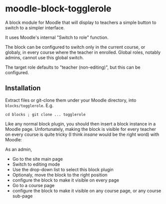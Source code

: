 moodle-block-togglerole
=======================

A block module for Moodle that will display to teachers
a simple button to switch to a simpler interface.

It uses Moodle's internal "Switch to role" function.

The block can be configured to switch only in the current course,
or globaly, in every course where the teacher in enrolled.
Global roles, notably admins, cannot use this global switch.

The target role defaults to "teacher (non-editing)",
but this can be configured.


## Installation

Extract files or git-clone them under your Moodle directory,
into `blocks/togglerole`. E.g.

`cd blocks ; git clone ... togglerole`

Like any normal block plugin, you should then insert a block instance
in a Moodle page. Unfortunately, making the block is visible for every teacher on every course
is quite tricky (I think *insane* would be the right word) with Moodle:

As an admin,

- Go to the site main page
- Switch to editing mode
- Use the drop-down list to select this block plugin
- Optionaly, move the block to the right position
- configure the block to make it visible on every page
- Go to a course page
- configure the block to make it visible on any course page, or any course sub-page

